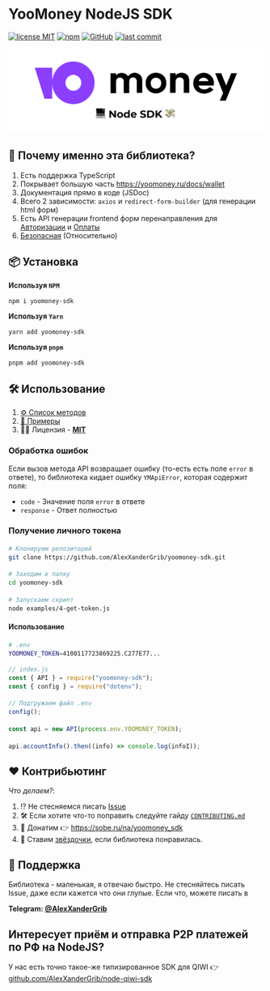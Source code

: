 # YooMoney NodeJS SDK

[![license MIT](https://img.shields.io/npm/l/yoomoney-sdk?style=flat-square)](https://github.com/AlexXanderGrib/yoomoney-sdk/blob/main/LICENSE)
[![npm](https://img.shields.io/npm/v/yoomoney-sdk?style=flat-square)](https://npmjs.com/package/yoomoney-sdk)
[![GitHub](https://img.shields.io/github/stars/AlexXanderGrib/yoomoney-sdk?style=flat-square)](https://github.com/AlexXanderGrib/yoomoney-sdk)
[![last commit](https://img.shields.io/github/last-commit/AlexXanderGrib/yoomoney-sdk?style=flat-square)](https://github.com/AlexXanderGrib/yoomoney-sdk)

<center>
  <img src="docs/assets/logo.svg" alt="YooMoney SDK" />
</center>

## 🍬 Почему именно эта библиотека?

1. Есть поддержка TypeScript
2. Покрывает большую часть https://yoomoney.ru/docs/wallet
3. Документация прямо в коде (JSDoc)
4. Всего 2 зависимости: `axios` и `redirect-form-builder` (для генерации html форм)
5. Есть API генерации frontend форм перенаправления для [Авторизации](https://yoomoney.ru/docs/wallet/using-api/authorization/basics) и [Оплаты](https://yoomoney.ru/docs/payment-buttons/using-api/forms)
6. [Безопасная](./SECURITY.md) (Относительно)

## 📦 Установка

**Используя `NPM`**

```shell
npm i yoomoney-sdk
```

**Используя `Yarn`**

```shell
yarn add yoomoney-sdk
```

**Используя `pnpm`**

```shell
pnpm add yoomoney-sdk
```

## 🛠️ Использование

1. [⚙️ Список методов](./docs/api/modules.md)
2. [🦄 Примеры](./examples/README.md)
3. 🧑‍⚖️ Лицензия - [**MIT**](./LICENSE)

### Обработка ошибок

Если вызов метода API возвращает ошибку (то-есть есть поле `error` в ответе), то библиотека кидает ошибку `YMApiError`, которая содержит поля:

- `code` - Значение поля `error` в ответе
- `response` - Ответ полностью

### Получение личного токена

```bash
# Клонируем репозиторий
git clone https://github.com/AlexXanderGrib/yoomoney-sdk.git

# Заходим в папку
cd yoomoney-sdk

# Запускаем скрипт
node examples/4-get-token.js
```

#### Использование

```bash
# .env
YOOMONEY_TOKEN=4100117723869225.C277E77...
```

```javascript
// index.js
const { API } = require("yoomoney-sdk");
const { config } = require("dotenv");

// Подгружаем файл .env
config();

const api = new API(process.env.YOOMONEY_TOKEN);

api.accountInfo().then((info) => console.log(infoI));
```

## ❤️ Контрибьютинг

_Что делаем?_:

1. ⁉️ Не стесняемся писать [Issue](https://github.com/AlexXanderGrib/yoomoney-sdk/issues/new)
2. 🛠️ Если хотите что-то поправить следуйте гайду [`CONTRIBUTING.md`](./CONTRIBUTING.md)
3. 💸 Донатим 👉 https://sobe.ru/na/yoomoney_sdk
4. 🌟 Ставим [звёздочки](https://github.com/AlexXanderGrib/yoomoney-sdk/stargazers), если библиотека понравилась.

## 🙋 Поддержка

Библиотека - маленькая, я отвечаю быстро. Не стесняйтесь писать Issue, даже если кажется что они глупые. Если что, можете писать в

**Telegram: [@AlexXanderGrib](https://t.me/AlexXanderGrib)**

## Интересует приём и отправка P2P платежей по РФ на NodeJS?

У нас есть точно такое-же типизированное SDK для QIWI 👉 [github.com/AlexXanderGrib/node-qiwi-sdk](https://github.com/AlexXanderGrib/node-qiwi-sdk)
